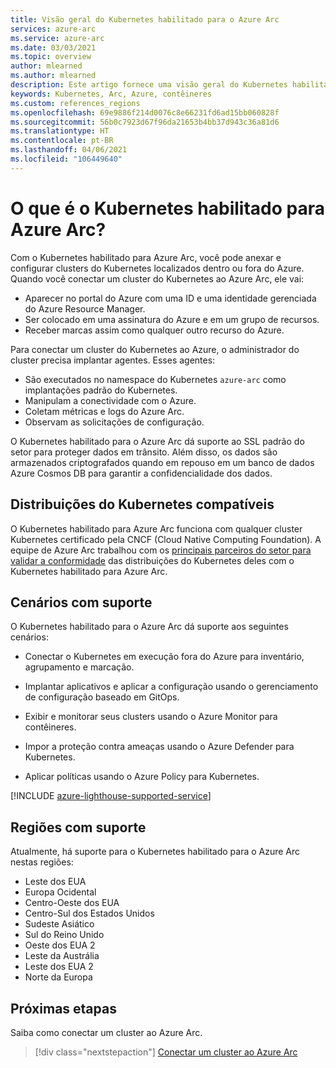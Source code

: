 ```yaml
---
title: Visão geral do Kubernetes habilitado para o Azure Arc
services: azure-arc
ms.service: azure-arc
ms.date: 03/03/2021
ms.topic: overview
author: mlearned
ms.author: mlearned
description: Este artigo fornece uma visão geral do Kubernetes habilitado para o Azure Arc.
keywords: Kubernetes, Arc, Azure, contêineres
ms.custom: references_regions
ms.openlocfilehash: 69e9886f214d0076c8e66231fd6ad15bb060828f
ms.sourcegitcommit: 56b0c7923d67f96da21653b4bb37d943c36a81d6
ms.translationtype: HT
ms.contentlocale: pt-BR
ms.lasthandoff: 04/06/2021
ms.locfileid: "106449640"
---
```

# <a name="what-is-azure-arc-enabled-kubernetes"></a>O que é o Kubernetes habilitado para Azure Arc?

Com o Kubernetes habilitado para Azure Arc, você pode anexar e configurar clusters do Kubernetes localizados dentro ou fora do Azure. Quando você conectar um cluster do Kubernetes ao Azure Arc, ele vai:
* Aparecer no portal do Azure com uma ID e uma identidade gerenciada do Azure Resource Manager. 
* Ser colocado em uma assinatura do Azure e em um grupo de recursos.
* Receber marcas assim como qualquer outro recurso do Azure. 

Para conectar um cluster do Kubernetes ao Azure, o administrador do cluster precisa implantar agentes. Esses agentes:
* São executados no namespace do Kubernetes `azure-arc` como implantações padrão do Kubernetes.
* Manipulam a conectividade com o Azure.
* Coletam métricas e logs do Azure Arc.
* Observam as solicitações de configuração. 

O Kubernetes habilitado para o Azure Arc dá suporte ao SSL padrão do setor para proteger dados em trânsito. Além disso, os dados são armazenados criptografados quando em repouso em um banco de dados Azure Cosmos DB para garantir a confidencialidade dos dados.

## <a name="supported-kubernetes-distributions"></a>Distribuições do Kubernetes compatíveis

O Kubernetes habilitado para Azure Arc funciona com qualquer cluster Kubernetes certificado pela CNCF (Cloud Native Computing Foundation). A equipe de Azure Arc trabalhou com os [principais parceiros do setor para validar a conformidade](./validation-program.md) das distribuições do Kubernetes deles com o Kubernetes habilitado para Azure Arc.

## <a name="supported-scenarios"></a>Cenários com suporte 

O Kubernetes habilitado para o Azure Arc dá suporte aos seguintes cenários: 

* Conectar o Kubernetes em execução fora do Azure para inventário, agrupamento e marcação.

* Implantar aplicativos e aplicar a configuração usando o gerenciamento de configuração baseado em GitOps. 

* Exibir e monitorar seus clusters usando o Azure Monitor para contêineres.

* Impor a proteção contra ameaças usando o Azure Defender para Kubernetes.

* Aplicar políticas usando o Azure Policy para Kubernetes.

[!INCLUDE [azure-lighthouse-supported-service](../../../includes/azure-lighthouse-supported-service.md)]

## <a name="supported-regions"></a>Regiões com suporte 

Atualmente, há suporte para o Kubernetes habilitado para o Azure Arc nestas regiões: 

* Leste dos EUA
* Europa Ocidental
* Centro-Oeste dos EUA
* Centro-Sul dos Estados Unidos
* Sudeste Asiático
* Sul do Reino Unido
* Oeste dos EUA 2
* Leste da Austrália
* Leste dos EUA 2
* Norte da Europa

## <a name="next-steps"></a>Próximas etapas

Saiba como conectar um cluster ao Azure Arc.
> [!div class="nextstepaction"]
> [Conectar um cluster ao Azure Arc](./quickstart-connect-cluster.md)

